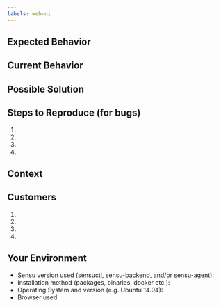 ```yaml
---
labels: web-ui
---
```


<!--- Provide a general summary of the issue in the Title above -->

## Expected Behavior
<!--- If you're looking for help, please see https://sensuapp.org/support for resources --->
<!--- If you're describing a bug, tell us what should happen -->
<!--- If you're suggesting a change/improvement, tell us how it should work -->

## Current Behavior
<!--- If describing a bug, tell us what happens instead of the expected behavior -->
<!--- If suggesting a change/improvement, explain the difference from current behavior -->

## Possible Solution
<!--- Not obligatory, but suggest a fix/reason for the bug, -->
<!--- or ideas as to the implementation of the addition or change -->

## Steps to Reproduce (for bugs)
<!--- Provide a link to a live example, or an unambiguous set of steps to -->
<!--- reproduce this bug. Include code or configuration to reproduce, if relevant -->
1.
2.
3.
4.

## Context
<!--- How has this issue affected you? What are you trying to accomplish? -->
<!--- Providing context (e.g. links to configuration settings, stack strace or log data) helps us come up with a solution that is most useful in the real world -->

## Customers
<!--- A list of the customers affected or requesting, with links for context -->
1.
2.
3.
4.

## Your Environment
<!--- Include as many relevant details about the environment you experienced the bug in -->
* Sensu version used (sensuctl, sensu-backend, and/or sensu-agent):
* Installation method (packages, binaries, docker etc.):
* Operating System and version (e.g. Ubuntu 14.04):
* Browser used

